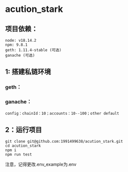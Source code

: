 # acution_stark

## 项目依赖：
    node: v18.14.2   
    npm: 9.8.1  
    geth: 1.11.4-stable (可选)
    ganache (可选)

## 1: 搭建私链环境
### geth：

### ganache：
    config：chainId：10；accounts：10--100；other default

## 2：运行项目
    git clone git@github.com:1991499638/acution_stark.git 
    cd acution_stark 
    npm i 
    npm run test 
注意，记得更改.env_example为.env